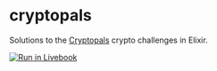 # cryptopals

Solutions to the [Cryptopals](https://cryptopals.com/) crypto challenges in Elixir.

[![Run in Livebook](https://livebook.dev/badge/v1/blue.svg)](https://livebook.dev/run?url=https%3A%2F%2Fgithub.com%2Fukazap%2Fcryptopals%2Fblob%2Fmain%2Findex.livemd)
